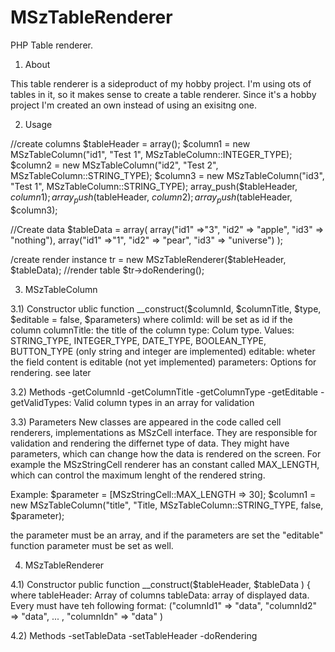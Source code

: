# MSzTableRenderer
PHP Table renderer. 

1) About

This table renderer is a sideproduct of my hobby project. I'm using ots of tables in it, so it makes sense to create a table renderer.
Since it's a hobby project I'm created an own instead of using an exisitng one.

2) Usage

//create columns
$tableHeader = array();
$column1 = new MSzTableColumn("id1", "Test 1", MSzTableColumn::INTEGER_TYPE);
$column2 = new MSzTableColumn("id2", "Test 2", MSzTableColumn::STRING_TYPE);
$column3 = new MSzTableColumn("id3", "Test 1", MSzTableColumn::STRING_TYPE);
array_push($tableHeader, $column1);
array_push($tableHeader, $column2);
array_push($tableHeader, $column3);

//Create data
$tableData = array(
	array("id1" =>"3", "id2" => "apple", "id3" => "nothing"),
	array("id1" =>"1", "id2" => "pear", "id3" => "universe")
);

/create render instance
tr = new MSzTableRenderer($tableHeader, $tableData);
//render table
$tr->doRendering();

3) MSzTableColumn

3.1) Constructor
ublic function __construct($columnId, $columnTitle, $type, $editable = false, $parameters)
where 
colimId:     will be set as id if the column
columnTitle: the title of the column
type:        Colum type. Values: STRING_TYPE, INTEGER_TYPE, DATE_TYPE, BOOLEAN_TYPE, BUTTON_TYPE (only string and integer are implemented)
editable:    wheter the field content is editable (not yet implemented)
parameters:  Options for rendering. see later

3.2) Methods
-getColumnId
-getColumnTitle
-getColumnType
-getEditable
-getValidTypes: Valid column types in an array for validation

3.3) Parameters
New classes are appeared in the code called cell renderers, implementations as MSzCell interface.
They are responsible for validation and rendering the differnet type of data. They might have parameters, which can change how the data is rendered on the screen.
For example the MSzStringCell renderer has an constant called MAX_LENGTH, which can control the maximum lenght of the rendered string.

Example: 
$parameter = [MSzStringCell::MAX_LENGTH => 30];
$column1 = new MSzTableColumn("title", "Title, MSzTableColumn::STRING_TYPE, false, $parameter);

the parameter must be an array, and if the parameters are set the "editable" function parameter must be set as well.

4) MSzTableRenderer

4.1) Constructor
public function __construct($tableHeader, $tableData ) {
where
tableHeader: Array of columns 
tableData:  array of displayed data. Every must have teh following format: ("columnId1" => "data", "columnId2" => "data", ... , "columnIdn" => "data" )

4.2) Methods
-setTableData
-setTableHeader
-doRendering




